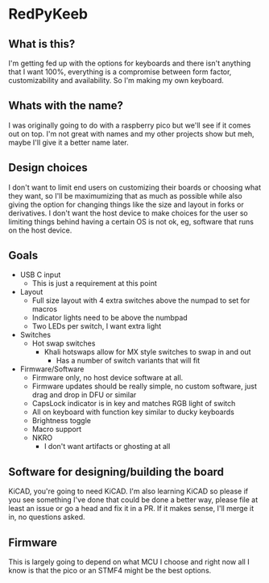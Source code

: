 # RedPyKeeb
## What is this?
I'm getting fed up with the options for keyboards and there isn't anything that I want 100%, everything is a compromise between form factor, customizability and availability.
So I'm making my own keyboard.

## Whats with the name?
I was originally going to do with a raspberry pico but we'll see if it comes out on top.
I'm not great with names and my other projects show but meh, maybe I'll give it a better name later.

## Design choices
I don't want to limit end users on customizing their boards or choosing what they want, so I'll be maximumizing that as much as possible while also giving the option for changing things like the size and layout in forks or derivatives.
I don't want the host device to make choices for the user so limiting things behind having a certain OS is not ok, eg, software that runs on the host device.

## Goals
- USB C input
    - This is just a requirement at this point
- Layout
    - Full size layout with 4 extra switches above the numpad to set for macros
    - Indicator lights need to be above the numbpad
    - Two LEDs per switch, I want extra light
- Switches
    - Hot swap switches
        - Khali hotswaps allow for MX style switches to swap in and out
            - Has a number of switch variants that will fit
- Firmware/Software
    - Firmware only, no host device software at all.
    - Firmware updates should be really simple, no custom software, just drag and drop in DFU or similar
    - CapsLock indicator is in key and matches RGB light of switch
    - All on keyboard with function key similar to ducky keyboards
    - Brightness toggle
    - Macro support
    - NKRO
        - I don't want artifacts or ghosting at all

## Software for designing/building the board
KiCAD, you're going to need KiCAD.
I'm also learning KiCAD so please if you see something I've done that could be done a better way, please file at least an issue or go a head and fix it in a PR.
If it makes sense, I'll merge it in, no questions asked.

## Firmware
This is largely going to depend on what MCU I choose and right now all I know is that the pico or an STMF4 might be the best options.

